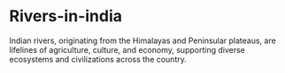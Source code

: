 # Rivers-in-india
Indian rivers, originating from the Himalayas and Peninsular plateaus, are lifelines of agriculture, culture, and economy, supporting diverse ecosystems and civilizations across the country.

